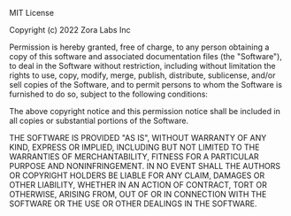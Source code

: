 MIT License

Copyright (c) 2022 Zora Labs Inc

Permission is hereby granted, free of charge, to any person obtaining a copy of this software and associated
documentation files (the "Software"), to deal in the Software without restriction, including without limitation the
rights to use, copy, modify, merge, publish, distribute, sublicense, and/or sell copies of the Software, and to permit
persons to whom the Software is furnished to do so, subject to the following conditions:

The above copyright notice and this permission notice shall be included in all copies or substantial portions of the
Software.

THE SOFTWARE IS PROVIDED "AS IS", WITHOUT WARRANTY OF ANY KIND, EXPRESS OR IMPLIED, INCLUDING BUT NOT LIMITED TO THE
WARRANTIES OF MERCHANTABILITY, FITNESS FOR A PARTICULAR PURPOSE AND NONINFRINGEMENT. IN NO EVENT SHALL THE AUTHORS OR
COPYRIGHT HOLDERS BE LIABLE FOR ANY CLAIM, DAMAGES OR OTHER LIABILITY, WHETHER IN AN ACTION OF CONTRACT, TORT OR
OTHERWISE, ARISING FROM, OUT OF OR IN CONNECTION WITH THE SOFTWARE OR THE USE OR OTHER DEALINGS IN THE SOFTWARE.

